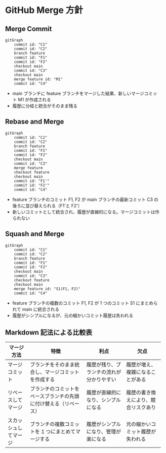 # GitHub Merge 方針

## Merge Commit

```mermaid
gitGraph
    commit id: "C1"
    commit id: "C2"
    branch feature
    commit id: "F1"
    commit id: "F2"
    checkout main
    commit id: "C3"
    checkout main
    merge feature id: "M1"
    commit id: "C4"
```

- main ブランチに feature ブランチをマージした結果、新しいマージコミット M1 が作成される
- 履歴に分岐と統合がそのまま残る

## Rebase and Merge

```mermaid
gitGraph
    commit id: "C1"
    commit id: "C2"
    branch feature
    commit id: "F1"
    commit id: "F2"
    checkout main
    commit id: "C3"
    merge feature
    checkout feature
    checkout main
    commit id: "F1'"
    commit id: "F2'"
    commit id: "C4"

```

- feature ブランチのコミット F1, F2 が main ブランチの最新コミット C3 の後ろに並び替えられる（F1'と F2'）
- 新しいコミットとして統合され、履歴が直線的になる。マージコミットは作られない

## Squash and Merge

```mermaid
gitGraph
    commit id: "C1"
    commit id: "C2"
    branch feature
    commit id: "F1"
    commit id: "F2"
    checkout main
    commit id: "C3"
    checkout feature
    checkout main
    merge feature id: "S1(F1, F2)"
    commit id: "C4"
```

- feature ブランチの複数のコミット F1, F2 が 1 つのコミット S1 にまとめられて main に統合される
- 履歴がシンプルになるが、元の細かいコミット履歴は失われる

## Markdown 記法による比較表

| マージ方法           | 特徴                                                             | 利点                                     | 欠点                                 |
| -------------------- | ---------------------------------------------------------------- | ---------------------------------------- | ------------------------------------ |
| マージコミット       | ブランチをそのまま統合し、マージコミットを作成する               | 履歴が残り、ブランチの流れが分かりやすい | 履歴が増え、複雑になることがある     |
| リベースしてマージ   | ブランチのコミットをベースブランチの先頭に付け替える（リベース） | 履歴が直線的になり、シンプルになる       | 履歴の書き換えにより、競合リスクあり |
| スカッシュしてマージ | ブランチの複数コミットを 1 つにまとめてマージする                | 履歴がシンプルになり、管理が楽になる     | 元の細かいコミット履歴が失われる     |
